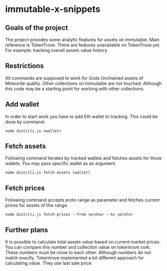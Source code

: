 # immutable-x-snippets

## Goals of the project

The project provides some analytic features for assets on Immutable. Main reference is TokenTrove. There are features unavailable on TokenTrove yet. For example: tracking overall assets value history.

## Restrictions

All commands are supposed to work for Gods Unchained assets of Meteorite quality. Other collections on Immutable are not touched. Although this code may be a starting point for working with other collections.

## Add wallet

In order to start work you have to add Eth wallet to tracking. This could be done by command:

```
node dist/cli.js <wallet>
```

## Fetch assets

Following command iterates by tracked wallets and fetches assets for those wallets. You may pass specific wallet as an argument.
```
node dist/cli.js fetch-assets [wallet]
```

## Fetch prices

Following command accepts proto range as parameter and fetches current prices for assets of this range.

```
node dist/cli.js fetch-prices --from <proto> --to <proto>
```

## Further plans

It is possible to calculate total assets value based on current market prices. You can compare this number and collection value on tokentrove.com.
These numbers must be close to each other. Although numbers do not match exactly. Tokentrove implemented a bit different approach for calculating value. They use last sale price.
